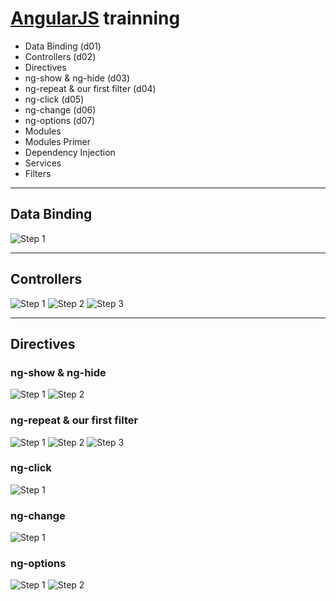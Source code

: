 # [AngularJS](http://angularjs.org/) trainning

* Data Binding (d01)
* Controllers (d02)
* Directives
 * ng-show & ng-hide (d03)
 * ng-repeat & our first filter (d04)
 * ng-click (d05)
 * ng-change (d06)
 * ng-options (d07)
* Modules
 * Modules Primer
 * Dependency Injection
* Services
* Filters

---

## Data Binding

![Step 1](docs/d01_01.jpg)

---

## Controllers

![Step 1](docs/d02_01.jpg)
![Step 2](docs/d02_02.jpg)
![Step 3](docs/d02_03.jpg)

---

## Directives

### ng-show & ng-hide

![Step 1](docs/d03_01.jpg)
![Step 2](docs/d03_02.jpg)

### ng-repeat & our first filter

![Step 1](docs/d04_01.jpg)
![Step 2](docs/d04_02.jpg)
![Step 3](docs/d04_03.jpg)

### ng-click

![Step 1](docs/d05_01.jpg)

### ng-change

![Step 1](docs/d06_01.jpg)

### ng-options

![Step 1](docs/d07_01.jpg)
![Step 2](docs/d07_02.jpg)

